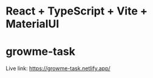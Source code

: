 # React + TypeScript + Vite + MaterialUI

# growme-task

Live link: https://growme-task.netlify.app/
